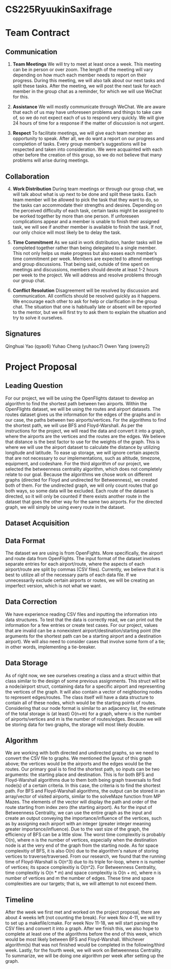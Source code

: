 # CS225RyuukinSaxifrage

# Team Contract

## Communication
1. **Team Meetings** 
We will try to meet at least once a week. This meeting can be in person or over zoom. The length of the meeting will vary depending on how much each member needs to report on their progress. During this meeting, we will also talk about our next tasks and split these tasks. After the meeting, we will post the next task for each member in the group chat as a reminder, for which we will use WeChat for this. 

2. **Assistance** 
We will mostly communicate through WeChat. We are aware that each of us may have unforeseen problems and things to take care of, so we do not expect each of us to respond very quickly. We will give 24 hours of time for a response if the matter of discussion is not urgent. 

3. **Respect** 
To facilitate meetings, we will give each team member an opportunity to speak. After all, we do want a report on our progress and completion of tasks. Every group member’s suggestions will be respected and taken into consideration. We were acquainted with each other before the creation of this group, so we do not believe that many problems will arise during meetings. 

## Collaboration

4. **Work Distribution** 
During team meetings or through our group chat, we will talk about what is up next to be done and split these tasks. Each team member will be allowed to pick the task that they want to do, so the tasks can accommodate their strengths and desires. Depending on the perceived difficulty of each task, certain tasks might be assigned to be worked together by more than one person. If unforeseen complications appear and a member is unable to finish their assigned task, we will see if another member is available to finish the task. If not, our only choice will most likely be to delay the task. 

5. **Time Commitment** 
As we said in work distribution, harder tasks will be completed together rather than being delegated to a single member. This not only helps us make progress but also eases each member’s time commitment per week. Members are expected to attend meetings and group discussions. That being said, outside of time spent on meetings and discussions, members should devote at least 1-2 hours per week to the project. We will address and resolve problems through our group chat.   

6. **Conflict Resolution** 
Disagreement will be resolved by discussion and communication. All conflicts should be resolved quickly as it happens. We encourage each other to ask for help or clarification in the group chat. The situation that one is habitually late or absent will be reported to the mentor, but we will first try to ask them to explain the situation and try to solve it ourselves. 

## Signatures
Qinghuai Yao (qyao6) 
Yuhao Cheng (yuhaoc7) 
Owen Yang (oweny2)

# Project Proposal 

## Leading Question 
For our project, we will be using the OpenFlights dataset to develop an algorithm to find the shortest path between two airports. Within the OpenFlights dataset, we will be using the routes and airport datasets. The routes dataset gives us the information for the edges of the graphs and in our case, the paths between two airports/vertices. For the algorithms to find the shortest path, we will use BFS and Floyd-Warshall. As per the instructions for the project, we will read the data and convert it into a graph, where the airports are the vertices and the routes are the edges. We believe that distance is the best factor to use for the weights of the graph. This is where we will use the airport dataset to calculate the distance by utilizing longitude and latitude. To ease up storage, we will ignore certain aspects that are not necessary to our implementations, such as altitude, timezone, equipment, and codeshare. For the third algorithm of our project, we selected the betweenness centrality algorithm, which does not completely relate to our goal. Because the algorithms we chose work on different graphs (directed for Floyd and undirected for Betweenness), we created both of them. For the undirected graph, we will only count routes that go both ways, so some data will be excluded. Each route of the dataset is directed, so it will only be counted if there exists another route in the dataset that goes the other way for the same two airports. For the directed graph, we will simply be using every route in the dataset.

## Dataset Acquisition

## Data Format
The dataset we are using is from OpenFights. More specifically, the airport and route data from OpenFlights. The input format of the dataset involves separate entries for each airport/route, where the aspects of each airport/route are split by commas (CSV files). Currently, we believe that it is best to utilize all of the necessary parts of each data file. If we unnecessarily exclude certain airports or routes, we will be creating an imperfect version, which is not what we want. 

## Data Correction
We have experience reading CSV files and inputting the information into data structures. To test that the data is correctly read, we can print out the information for a few entries or create test cases. For our project, values that are invalid can be a nonexistent airport/destination/starting point (the arguments for the shortest path can be a starting airport and a destination airport). We will also need to consider cases that involve some form of a tie; in other words, implementing a tie-breaker. 

## Data Storage
As of right now, we see ourselves creating a class and a struct within that class similar to the design of some previous assignments. This struct will be a node/airport struct, containing data for a specific airport and representing the vertices of the graph. It will also contain a vector of neighboring nodes to represent edges/routes. The class itself will have a data structure to contain all of these nodes, which would be the starting points of routes. Considering that our node format is similar to an adjacency list, the estimate of the total storage is (at least) O(n+m) for a graph, where n is the number of airports/vertices and m is the number of routes/edges. Because we will be storing data for two graphs, the storage will most likely double. 

## Algorithm
We are working with both directed and undirected graphs, so we need to convert the CSV file to graphs. We mentioned the layout of this graph above; the vertices would be the airports and the edges would be the routes. Our primary goal is to find the shortest path, so inputs can be two arguments: the starting place and destination. This is for both BFS and Floyd-Warshall algorithms due to them both being graph traversals to find node(s) of a certain criteria. In this case, the criteria is to find the shortest path. For BFS and Floyd-Warshall algorithms, the output can be stored in an array/vector of visited airports, similar to the solveMaze function from MP Mazes. The elements of the vector will display the path and order of the route starting from index zero (the starting airport). As for the input of Betweenness Centrality, we can use the entire graph as the input and create an output conveying the importance/influence of the vertices, such as by assigning each airport with an integer (greater integer meaning greater importance/influence). Due to the vast size of the graph, the efficiency of BFS can be a little slow. The worst time complexitiy is probably O(n), where n is the number of vertices, especially when the destination node is at the very end of the graph from the starting node. As for space complexitiy of BFS, it is also O(n) due to the algorithm's nature of storing vertices to traverse/traversed. From our research, we found that the running time of Floyd-Warshall is O(n^3) due to its triple for-loop, where n is number of vertices; its space complexitiy is O(n^2). For Betweenness Centrality, time complexitiy is O(n * m) and space complexitiy is O(n + m), where n is number of vertices and m the number of edges. These time and space complexities are our targets; that is, we will attempt to not exceed them. 

    

## Timeline
After the week we first met and worked on the project proposal, there are about 4 weeks left (not counting the break). For week Nov 4-11, we will try to set up a makefile/cmake. For week Nov 11-18, we will start parsing the CSV files and convert it into a graph. After we finish this, we also hope to complete at least one of the algorithms before the end of this week, which would be most likely between BFS and Floyd-Warshall. Whichever algorithm(s) that was not finished would be completed in the following/third week. Lastly, for the fourth week, we will work on Betweenness Centrality. To summarize, we will be doing one algorithm per week after setting up the graph.